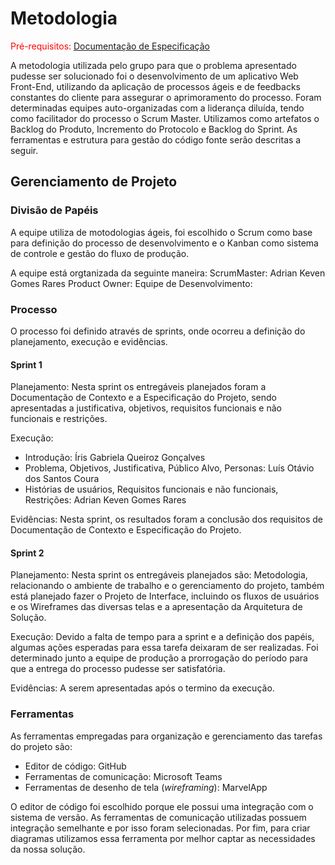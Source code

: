 
# Metodologia

<span style="color:red">Pré-requisitos: <a href="2-Especificação do Projeto.md"> Documentação de Especificação</a></span>

A metodologia utilizada pelo grupo para que o problema apresentado pudesse ser solucionado foi o desenvolvimento de um aplicativo Web Front-End, utilizando da aplicação de processos ágeis e de feedbacks constantes do cliente para assegurar o aprimoramento do processo. Foram determinadas equipes auto-organizadas com a liderança diluída, tendo como facilitador do processo o Scrum Master. Utilizamos como artefatos o Backlog do Produto, Incremento do Protocolo e Backlog do Sprint. As ferramentas e estrutura para gestão do código fonte serão descritas a seguir.

## Gerenciamento de Projeto

### Divisão de Papéis

A equipe utiliza de motodologias ágeis, foi escolhido o Scrum como base para definição do processo de desenvolvimento e o Kanban como sistema de controle e gestão do fluxo de produção.

A equipe está orgtanizada da seguinte maneira:
ScrumMaster: Adrian Keven Gomes Rares
Product Owner:
Equipe de Desenvolvimento:

### Processo

O processo foi definido através de sprints, onde ocorreu a definição do planejamento, execução e evidências.

#### Sprint 1

Planejamento: Nesta sprint os entregáveis planejados foram a Documentação de Contexto e a Especificação do Projeto, sendo apresentadas a justificativa, objetivos, requisitos funcionais e não funcionais e restrições.

Execução: 
- Introdução: Íris Gabriela Queiroz Gonçalves
- Problema, Objetivos, Justificativa, Público Alvo, Personas: Luís Otávio dos Santos Coura
- Histórias de usuários, Requisitos funcionais e não funcionais, Restrições: Adrian Keven Gomes Rares

Evidências: Nesta sprint, os resultados foram a conclusão dos requisitos de Documentação de Contexto e Especificação do Projeto.

#### Sprint 2

Planejamento: Nesta sprint os entregáveis planejados são: Metodologia, relacionando o ambiente de trabalho e o gerenciamento do projeto, também está planejado fazer o Projeto de Interface, incluindo os fluxos de usuários e os Wireframes das diversas telas e a apresentação da Arquitetura de Solução.

Execução: Devido a falta de tempo para a sprint e a definição dos papéis, algumas ações esperadas para essa tarefa deixaram de ser realizadas. Foi determinado junto a equipe de produção a prorrogação do período para que a entrega do processo pudesse ser satisfatória. 

Evidências: A serem apresentadas após o termino da execução.
 
### Ferramentas

As ferramentas empregadas para organização e gerenciamento das tarefas do projeto são:

- Editor de código: GitHub
- Ferramentas de comunicação: Microsoft Teams
- Ferramentas de desenho de tela (_wireframing_): MarvelApp

O editor de código foi escolhido porque ele possui uma integração com o sistema de versão. As ferramentas de comunicação utilizadas possuem integração semelhante e por isso foram selecionadas. Por fim, para criar diagramas utilizamos essa ferramenta por melhor captar as necessidades da nossa solução.
